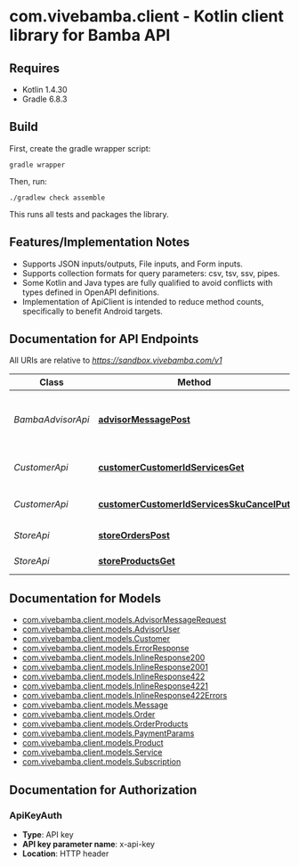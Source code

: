 # com.vivebamba.client - Kotlin client library for Bamba API

## Requires

* Kotlin 1.4.30
* Gradle 6.8.3

## Build

First, create the gradle wrapper script:

```
gradle wrapper
```

Then, run:

```
./gradlew check assemble
```

This runs all tests and packages the library.

## Features/Implementation Notes

* Supports JSON inputs/outputs, File inputs, and Form inputs.
* Supports collection formats for query parameters: csv, tsv, ssv, pipes.
* Some Kotlin and Java types are fully qualified to avoid conflicts with types defined in OpenAPI definitions.
* Implementation of ApiClient is intended to reduce method counts, specifically to benefit Android targets.

<a name="documentation-for-api-endpoints"></a>
## Documentation for API Endpoints

All URIs are relative to *https://sandbox.vivebamba.com/v1*

Class | Method | HTTP request | Description
------------ | ------------- | ------------- | -------------
*BambaAdvisorApi* | [**advisorMessagePost**](docs/BambaAdvisorApi.md#advisormessagepost) | **POST** /advisor/message | Send messages to the Bamba Advisor
*CustomerApi* | [**customerCustomerIdServicesGet**](docs/CustomerApi.md#customercustomeridservicesget) | **GET** /customer/{customerId}/services | Get customer services
*CustomerApi* | [**customerCustomerIdServicesSkuCancelPut**](docs/CustomerApi.md#customercustomeridservicesskucancelput) | **PUT** /customer/{customerId}/services/{sku}/cancel | Cancel customer services
*StoreApi* | [**storeOrdersPost**](docs/StoreApi.md#storeorderspost) | **POST** /store/orders | Place an order
*StoreApi* | [**storeProductsGet**](docs/StoreApi.md#storeproductsget) | **GET** /store/products | Get products


<a name="documentation-for-models"></a>
## Documentation for Models

 - [com.vivebamba.client.models.AdvisorMessageRequest](docs/AdvisorMessageRequest.md)
 - [com.vivebamba.client.models.AdvisorUser](docs/AdvisorUser.md)
 - [com.vivebamba.client.models.Customer](docs/Customer.md)
 - [com.vivebamba.client.models.ErrorResponse](docs/ErrorResponse.md)
 - [com.vivebamba.client.models.InlineResponse200](docs/InlineResponse200.md)
 - [com.vivebamba.client.models.InlineResponse2001](docs/InlineResponse2001.md)
 - [com.vivebamba.client.models.InlineResponse422](docs/InlineResponse422.md)
 - [com.vivebamba.client.models.InlineResponse4221](docs/InlineResponse4221.md)
 - [com.vivebamba.client.models.InlineResponse422Errors](docs/InlineResponse422Errors.md)
 - [com.vivebamba.client.models.Message](docs/Message.md)
 - [com.vivebamba.client.models.Order](docs/Order.md)
 - [com.vivebamba.client.models.OrderProducts](docs/OrderProducts.md)
 - [com.vivebamba.client.models.PaymentParams](docs/PaymentParams.md)
 - [com.vivebamba.client.models.Product](docs/Product.md)
 - [com.vivebamba.client.models.Service](docs/Service.md)
 - [com.vivebamba.client.models.Subscription](docs/Subscription.md)


<a name="documentation-for-authorization"></a>
## Documentation for Authorization

<a name="ApiKeyAuth"></a>
### ApiKeyAuth

- **Type**: API key
- **API key parameter name**: x-api-key
- **Location**: HTTP header

